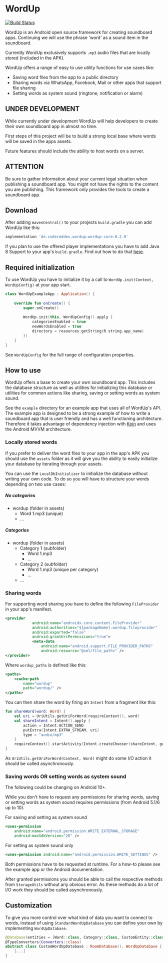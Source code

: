 # WordUp

[![Build Status](https://travis-ci.com/CodeRedDev/WordUp.svg?branch=master)](https://travis-ci.com/CodeRedDev/WordUp)

WordUp is an Android open source framework for creating soundboard apps. Continuing we will use the phrase 'word' as a sound item in the soundboard.

Currently WordUp exclusively supports `.mp3` audio files that are locally stored (included in the APK).

WordUp offers a range of easy to use utility functions for use cases like:

- Saving word files from the app to a public directory
- Sharing words via WhatsApp, Facebook, Mail or other apps that support file sharing
- Setting words as system sound (ringtone, notification or alarm)

## UNDER DEVELOPMENT

While currently under development WordUp will help developers to create their own soundboard app in almost no time.

First steps of this project will be to build a strong local base where words will be saved in the apps assets.

Future features should include the ability to host words on a server.

## ATTENTION

Be sure to gather information about your current legal situation when publishing a soundboard app.
You might not have the rights to the content you are publishing. 
This framework only provides the tools to create a soundboard app.

## Download

After adding `mavenCentral()` to your projects `build.gradle` you can add WordUp like this:

```gradle
implementation 'de.codereddev.wordup:wordup-core:0.2.0'
```

If you plan to use the offered player implementations you have to add Java 8 Support 
to your app's `build.gradle`. Find out how to do that [here](https://developer.android.com/studio/write/java8-support).

## Required initialization

To use WordUp you have to initialize it by a call to `WordUp.init(Context, WordUpConfig)` at your app start.

```kotlin
class WordUpExampleApp : Application() {
    
    override fun onCreate() {
        super.onCreate()
    
        WordUp.init(this, WordUpConfig().apply {
            categoriesEnabled = true
            newWordsEnabled = true
            directory = resources.getString(R.string.app_name)
        })
    }
}
```

See `WordUpConfig` for the full range of configuration properties.

## How to use

WordUp offers a base to create your own soundboard app. This includes the database structure as well as utilities
for initializing this database or utilities for common actions like sharing, saving or setting words as system sound.

See the `example` directory for an example app that uses all of WordUp's API. The example app is designed to
be a strong example of how to write a soundboard app that is user friendly and has a well functioning architecture.
Therefore it takes advantage of dependency injection with [Koin](https://github.com/InsertKoinIO/koin) and uses
the Android MVVM architecture.

### Locally stored words

If you prefer to deliver the word files to your app in the app's APK you should use the `assets` folder
as it will give you the ability to easily initialize your database by iterating through your assets.

You can use the `LocalDbInitializer` to initialize the database without writing your own code.
To do so you will have to structure your words depending on two use cases:

##### No categories

- wordup (folder in assets)
  - Word 1.mp3 (unique)
  - ...

##### Categories

- wordup (folder in assets)
  - Category 1 (subfolder)
    - Word 1.mp3
    - ...
  - Category 2 (subfolder)
    - Word 1.mp3 (unique per category)
    - ...
  - ...

### Sharing words

For supporting word sharing you have to define the following `FileProvider` in your app's manifest.

```xml
<provider
            android:name="androidx.core.content.FileProvider"
            android:authorities="${packageName}.wordup.fileprovider"
            android:exported="false"
            android:grantUriPermissions="true">
            <meta-data
                android:name="android.support.FILE_PROVIDER_PATHS"
                android:resource="@xml/file_paths" />
</provider>
```

Where `wordup_paths` is defined like this:

```xml
<paths>
    <cache-path
        name="wordup"
        path="wordup/" />
</paths>
```

You can then share the word by firing an `Intent` from a fragment like this:

```kotlin
fun shareWord(word: Word) {
    val uri = UriUtils.getUriForWord(requireContext(), word)
    val shareIntent = Intent().apply {
        action = Intent.ACTION_SEND
        putExtra(Intent.EXTRA_STREAM, uri)
        type = "audio/mp3"
    }
    requireContext().startActivity(Intent.createChooser(shareIntent, getString(R.string.share_word_via)))
}
```

As `UriUtils.getUriForWord(Context, Word)` might do some I/O action it should be called asynchronously.

### Saving words OR setting words as system sound

The following could be changing on Android 10+.

While you don't have to request any permissions for sharing words, saving or setting words
as system sound requires permissions (from Android 5.1/6 up to 10).

For saving and setting as system sound

```xml
<uses-permission
    android:name="android.permission.WRITE_EXTERNAL_STORAGE"
    android:maxSdkVersion="28" />
```

For setting as system sound only

```xml
<uses-permission android:name="android.permission.WRITE_SETTINGS" />
```

Both permissions have to be requested at runtime. For a how-to please see the example app or the Android documentation.

After granted permissions you should be able to call the respective methods from `StorageUtils` without any obvious error.
As these methods do a lot of I/O work they should be called asynchronously.

## Customization

To give you more control over what kind of data you want to connect to words, instead of using `StandardWordUpDatabase` you can define your own by implementing `WordUpDatabase`.

```kotlin
@Database(entities = [Word::class, Category::class, CustomEntity::class], version = 1, exportSchema = false)
@TypeConverters(Converters::class)
abstract class CustomWordUpDatabase : RoomDatabase(), WordUpDatabase {
    [...]
}
```